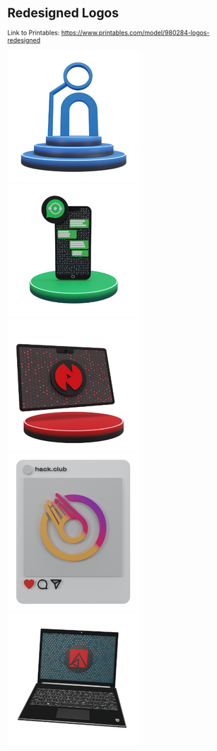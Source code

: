 # Redesigned Logos
Link to Printables: https://www.printables.com/model/980284-logos-redesigned

<img src="https://github.com/amoghagrawal/logoredesign/blob/main/Linkedin%20Logo.png" width="300" />
<img src="https://github.com/amoghagrawal/logoredesign/blob/main/Whatsapp%20Logo.png" width="300" />
<img src="https://github.com/amoghagrawal/logoredesign/blob/main/Netflix%20Logo.png" width="300" />
<img src="https://github.com/amoghagrawal/logoredesign/blob/main/Instagram%20Logo.png" width="300" />
<img src="https://github.com/amoghagrawal/logoredesign/blob/main/Adobe%20Logo.png" width="300" />

